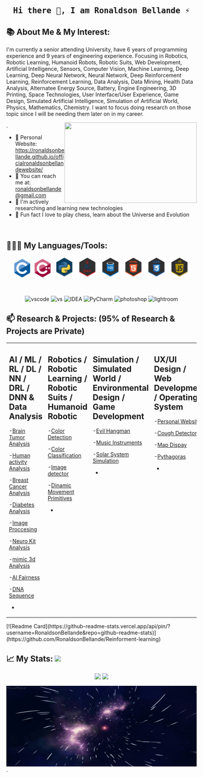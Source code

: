 <h2 align='center'><samp><strong>Hi there 👋, I am Ronaldson Bellande ⚡ </strong></samp></h2>

## 📚 About Me &  My Interest:
I'm currently a senior attending University, have 6 years of programming experience and 9 years of engineering experience. Focusing in Robotics, Robotic Learning, Humanoid Robots, Robotic Suits, Web Development, Artificial Intelligence, Sensors, Computer Vision, Machine Learning, Deep Learning, Deep Neural Network, Neural Network, Deep Reinforcement Learning, Reinforcement Learning, Data Analysis, Data Mining, Health Data Analysis, Alternatee Energy Source, Battery, Engine Engineering, 3D Printing, Space Technologies, User Interface/User Experience, Game Design, Simulated Artificial Intelligence, Simulation of Artificial World, Physics, Mathematics, Chemistry. I want to focus doing research on those topic since I will be needing them later on in my career.

<a href="https://github.com/RonaldsonBellande/"><img align="right" width="350" height="213" src="https://github.com/RonaldsonBellande/RonaldsonBellande/blob/main/label/technology.gif"></a>.
  - 🔭  Personal Website: https://ronaldsonbellande.github.io/officialronaldsonbellandewebsite/
  - 📧  You can reach me at: ronaldsonbellande@gmail.com
  - 💼  I'm actively researching and learning new technologies
  - 🔭  Fun fact I love to play chess, learn about the Universe and Evolution
<p>&nbsp;</p>



## 👨🏻‍💻 My Languages/Tools:
<div>
<p align="center">
<img src="https://github.com/RonaldsonBellande/RonaldsonBellande/blob/main/label/C.svg" alt="c" width="50" height="50"/> 
<img src="https://github.com/RonaldsonBellande/RonaldsonBellande/blob/main/label/C%2B%2B.svg" alt="cplusplus" width="50" height="50"/> 
<img src="https://github.com/RonaldsonBellande/RonaldsonBellande/blob/main/label/Python.png" alt="python" width="57" height="55"/> 
<img src="https://github.com/RonaldsonBellande/RonaldsonBellande/blob/main/label/JAVA.png" alt="JAVA" width="57" height="55"/> 
<img src="https://github.com/RonaldsonBellande/RonaldsonBellande/blob/main/label/SQL.png" alt="SQL" width="57" height="55"/> 
<img src="https://github.com/RonaldsonBellande/RonaldsonBellande/blob/main/label/HTML5.png" alt="html5" width="57" height="55"/> 
<img src="https://github.com/RonaldsonBellande/RonaldsonBellande/blob/main/label/CSS3.png" alt="css3" width="57" height="55"/> 
<img src="https://github.com/RonaldsonBellande/RonaldsonBellande/blob/main/label/JavaScript.png" alt="javascript" width="57" height="55"/>

<p>&nbsp;</p>
<p align="center">
<img src="https://images-wixmp-ed30a86b8c4ca887773594c2.wixmp.com/f/217d5ea0-623d-40b1-9b31-027b904a5f15/ddjrgww-846ce429-3b0d-4ad8-bf6d-ac52dfe48201.png?token=eyJ0eXAiOiJKV1QiLCJhbGciOiJIUzI1NiJ9.eyJzdWIiOiJ1cm46YXBwOiIsImlzcyI6InVybjphcHA6Iiwib2JqIjpbW3sicGF0aCI6IlwvZlwvMjE3ZDVlYTAtNjIzZC00MGIxLTliMzEtMDI3YjkwNGE1ZjE1XC9kZGpyZ3d3LTg0NmNlNDI5LTNiMGQtNGFkOC1iZjZkLWFjNTJkZmU0ODIwMS5wbmcifV1dLCJhdWQiOlsidXJuOnNlcnZpY2U6ZmlsZS5kb3dubG9hZCJdfQ.ZkEnCXJtjhT0v0UEQF7_k0VfiSaIoZa-YlerQJG-CXw" alt="vscode" width="48" height="48"/> 
<img src="https://images-wixmp-ed30a86b8c4ca887773594c2.wixmp.com/f/217d5ea0-623d-40b1-9b31-027b904a5f15/ddjvwxd-b25523cb-c1c0-4716-8e55-3efdc015abef.png?token=eyJ0eXAiOiJKV1QiLCJhbGciOiJIUzI1NiJ9.eyJzdWIiOiJ1cm46YXBwOiIsImlzcyI6InVybjphcHA6Iiwib2JqIjpbW3sicGF0aCI6IlwvZlwvMjE3ZDVlYTAtNjIzZC00MGIxLTliMzEtMDI3YjkwNGE1ZjE1XC9kZGp2d3hkLWIyNTUyM2NiLWMxYzAtNDcxNi04ZTU1LTNlZmRjMDE1YWJlZi5wbmcifV1dLCJhdWQiOlsidXJuOnNlcnZpY2U6ZmlsZS5kb3dubG9hZCJdfQ.78tZSYZMHR4zWvx9nAu-JvXy-nPKCwMmxdBePKEvB08" alt="vs" width="48" height="48"/> 
<img src="https://images-wixmp-ed30a86b8c4ca887773594c2.wixmp.com/f/9b5e7dcc-db45-4acb-8078-4f1e40191fe1/dbfye6x-ee5cf816-da93-4428-8cc6-e388e0b45136.png?token=eyJ0eXAiOiJKV1QiLCJhbGciOiJIUzI1NiJ9.eyJzdWIiOiJ1cm46YXBwOiIsImlzcyI6InVybjphcHA6Iiwib2JqIjpbW3sicGF0aCI6IlwvZlwvOWI1ZTdkY2MtZGI0NS00YWNiLTgwNzgtNGYxZTQwMTkxZmUxXC9kYmZ5ZTZ4LWVlNWNmODE2LWRhOTMtNDQyOC04Y2M2LWUzODhlMGI0NTEzNi5wbmcifV1dLCJhdWQiOlsidXJuOnNlcnZpY2U6ZmlsZS5kb3dubG9hZCJdfQ._0zGB33NIE1jhC583GLDwygXr5jsMVwfCaEtBWtWNt0" alt="IDEA" width="48" height="48"/> 
<img src="https://images-wixmp-ed30a86b8c4ca887773594c2.wixmp.com/f/217d5ea0-623d-40b1-9b31-027b904a5f15/dccudp7-3a29ffd5-4e85-4123-88cc-4e948bedd7c1.png/v1/fill/w_512,h_512,strp/honeycomb_icon_pycharm_by_mauriliosm_dccudp7-fullview.png?token=eyJ0eXAiOiJKV1QiLCJhbGciOiJIUzI1NiJ9.eyJzdWIiOiJ1cm46YXBwOiIsImlzcyI6InVybjphcHA6Iiwib2JqIjpbW3siaGVpZ2h0IjoiPD01MTIiLCJwYXRoIjoiXC9mXC8yMTdkNWVhMC02MjNkLTQwYjEtOWIzMS0wMjdiOTA0YTVmMTVcL2RjY3VkcDctM2EyOWZmZDUtNGU4NS00MTIzLTg4Y2MtNGU5NDhiZWRkN2MxLnBuZyIsIndpZHRoIjoiPD01MTIifV1dLCJhdWQiOlsidXJuOnNlcnZpY2U6aW1hZ2Uub3BlcmF0aW9ucyJdfQ.H8trsVIaTWNWAe_KnDtr1GN7tt8V8S3ANzAGW1MG2Bs" alt="PyCharm" width="48" height="48"/> 
<img src="https://preview.redd.it/9j29mcwvdv921.png?width=512&format=png&auto=webp&s=df03e5e15a395b099581ce25b88c6470a28c0c8f" alt="photoshop" width="48" height="48"/> 
<img src="https://preview.redd.it/z3xmza38ev921.png?width=512&format=png&auto=webp&s=39d0ca955e2a4cc678b415453e7f63b06c2ea6a7" alt="lightroom" width="48" height="48"/> 
</div>

## 📫 Research & Projects: (95% of Research & Projects are Private)
<!-- Table Starts Here -->

<table><tr><td valign="top" width="20%">
  
## AI / ML / RL / DL / NN / DRL / DNN & Data Analysis
<!-- starts -->
-[Brain Tumor Analysis](https://github.com/RonaldsonBellande/Data-Analysis-Healthcare-Data-Analytics/blob/master/Disease%20Analysis/Brain_Tumor/Brain_Tumor.ipynb)

-[Human activity Analysis](https://github.com/RonaldsonBellande/Data-Analysis-Healthcare-Data-Analytics/blob/master/Research_Project/Activity_Analysis_LSTM.ipynb)

-[Breast Cancer Analysis](https://github.com/RonaldsonBellande/Data-Analysis-Healthcare-Data-Analytics/blob/master/Disease%20Analysis/breast_cancer_analysis/breast_cancer_analysis.ipynb)

-[Diabetes Analysis](https://github.com/RonaldsonBellande/Data-Analysis-Healthcare-Data-Analytics/blob/master/Disease%20Analysis/Diabetic_data/Diabetic%20Analysis.ipynb)

-[Image Proccesing](https://github.com/RonaldsonBellande/Data-Analysis-Healthcare-Data-Analytics/blob/master/Disease%20Analysis/Neural_Network_Image_recognition_proccesing/image_proccesing.ipynb)

-[Neuro Kit Analysis](https://github.com/RonaldsonBellande/Data-Analysis-Healthcare-Data-Analytics/blob/master/Disease%20Analysis/Neuro_kit_data_analysis/NeuroKit2.ipynb)

-[mimic 3d Analysis](https://github.com/RonaldsonBellande/Data-Analysis-Healthcare-Data-Analytics/blob/master/Disease%20Analysis/Mimic_data_analysis/mimic3d_dataset_without_neural_network_fairness.ipynb)

-[AI Fairness](https://github.com/RonaldsonBellande/Data-Analysis-Healthcare-Data-Analytics/blob/master/Disease%20Analysis/Mimic_data_analysis/neural_network_with_mimic_data.ipynb)

-[DNA Sequence](https://github.com/RonaldsonBellande/Assembly-Simulation-Operating-System_Projects/tree/master/dna_sequence)

-





<!-- ends -->
</td><td valign="top" width="20%">
  
## Robotics / Robotic Learning /  Robotic Suits / Humanoid Robotic
<!-- starts -->
-[Color Detection](https://github.com/RonaldsonBellande/Robotic_Vision/tree/main/color_cube_detector)

-[Color Classification](https://github.com/RonaldsonBellande/Robotic_Vision/blob/main/color_cube_detector_classification/create_model_of_newdata_cubes_2.ipynb)

-[Image detector](https://github.com/RonaldsonBellande/Robotic_Vision/tree/main/image_detection_manipulation)

-[Dinamic Movement Primitives](https://github.com/RonaldsonBellande/Robotic-Movement/tree/master/DMP)

-

<!-- ends -->
</td><td valign="top" width="20%">
  
## Simulation / Simulated World / Environmental Design / Game Development
<!-- starts -->
-[Evil Hangman](https://github.com/RonaldsonBellande/Assembly-Simulation-Operating-System_Projects/tree/master/evil_hangman)

-[Music Instruments](https://github.com/RonaldsonBellande/Assembly-Simulation-Operating-System_Projects/tree/master/music_instruments)

-[Solar System Simulation](https://github.com/RonaldsonBellande/Assembly-Simulation-Operating-System_Projects/tree/master/solar_system)

-

<!-- ends -->
</td><td valign="top" width="20%">
  
## UX/UI Design / Web Development / Operating System
<!-- starts -->
-[Personal Website](https://github.com/RonaldsonBellande/officialronaldsonbellandewebsite)

-[Cough Detector](https://github.com/RonaldsonBellande/Application-Projects/tree/master/cough_detector_with_machine_learning)

-[Map Dispay](https://github.com/RonaldsonBellande/Application-Projects/tree/master/map_activity)

-[Pythagoras](https://github.com/RonaldsonBellande/Assembly-Simulation-Operating-System_Projects/tree/master/pythagoras)

-

<!-- ends -->
</td><td valign="top" width="20%">
  
## Electrical & Mechanical Design / 3D Printing
<!-- starts -->


<!-- ends -->
</td></tr></table>
<!-- Table Ends Here -->
[![Readme Card](https://github-readme-stats.vercel.app/api/pin/?username=RonaldsonBellande&repo=github-readme-stats)](https://github.com/RonaldsonBellande/Reinforment-learning)

## 📈 My Stats:     <a href="https://github.com/RonaldsonBellande"> <img src="https://komarev.com/ghpvc/?username=RonaldsonBellande&label=Profile+Views&color=2e8b57&style=flat" /></a>
<p align="center">
<a href="https://github.com/RonaldsonBellande">
  <img src="https://github-readme-stats.vercel.app/api?username=RonaldsonBellande&count_private=true&show_icons=true&theme=gruvbox" /></a>
<a href="https://github.com/RonaldsonBellande/">
  <img width = "40%"src="https://github-readme-stats.vercel.app/api/top-langs/?username=RonaldsonBellande&layout=compact&theme=gruvbox" /></a>



<a href="https://github.com/RonaldsonBellande/"><img align="left" width="1200" height="213" src="https://github.com/RonaldsonBellande/RonaldsonBellande/blob/main/label/universe.gif"></a>.

<!--
**RonaldsonBellande/RonaldsonBellande** is a ✨ _special_ ✨ repository because its `README.md` (this file) appears on your GitHub profile.

Here are some ideas to get you started:

- 🔭 I’m currently working on ...
- 🌱 I’m currently learning ...
- 👯 I’m looking to collaborate on ...
- 🤔 I’m looking for help with ...
- 💬 Ask me about ...
- 📫 How to reach me: ...
- 😄 Pronouns: ...
- ⚡ Fun fact: ...
-->
